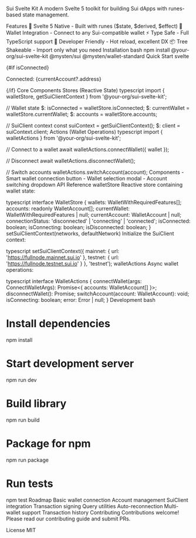 Sui Svelte Kit
A modern Svelte 5 toolkit for building Sui dApps with runes-based state management.

Features
🎯 Svelte 5 Native - Built with runes ($state, $derived, $effect)
🔗 Wallet Integration - Connect to any Sui-compatible wallet
⚡ Type Safe - Full TypeScript support
🧪 Developer Friendly - Hot reload, excellent DX
📦 Tree Shakeable - Import only what you need
Installation
bash
npm install @your-org/sui-svelte-kit @mysten/sui @mysten/wallet-standard
Quick Start
svelte
<script lang="ts">
  import { onMount } from 'svelte';
  import { 
    setSuiClientContext, 
    walletStore, 
    ConnectButton 
  } from '@rippy/suivelte-dapp-kit';
  import { getFullnodeUrl } from '@mysten/sui/client';

  onMount(() => {
    setSuiClientContext({
      mainnet: { url: getFullnodeUrl('mainnet') },
      testnet: { url: getFullnodeUrl('testnet') }
    }, 'testnet');
  });

  $: isConnected = walletStore.isConnected;
  $: currentAccount = walletStore.currentAccount;
</script>

<ConnectButton />

{#if isConnected}
  <p>Connected: {currentAccount?.address}</p>
{/if}
Core Components
Stores (Reactive State)
typescript
import { walletStore, getSuiClientContext } from '@your-org/sui-svelte-kit';

// Wallet state
$: isConnected = walletStore.isConnected;
$: currentWallet = walletStore.currentWallet;
$: accounts = walletStore.accounts;

// SuiClient context
const suiContext = getSuiClientContext();
$: client = suiContext.client;
Actions (Wallet Operations)
typescript
import { walletActions } from '@your-org/sui-svelte-kit';

// Connect to a wallet
await walletActions.connectWallet({ wallet });

// Disconnect
await walletActions.disconnectWallet();

// Switch accounts
walletActions.switchAccount(account);
Components
<ConnectButton /> - Smart wallet connection button
<WalletModal /> - Wallet selection modal
<AccountDropdown /> - Account switching dropdown
API Reference
walletStore
Reactive store containing wallet state:

typescript
interface WalletStore {
  wallets: WalletWithRequiredFeatures[];
  accounts: readonly WalletAccount[];
  currentWallet: WalletWithRequiredFeatures | null;
  currentAccount: WalletAccount | null;
  connectionStatus: 'disconnected' | 'connecting' | 'connected';
  isConnected: boolean;
  isConnecting: boolean;
  isDisconnected: boolean;
}
setSuiClientContext(networks, defaultNetwork)
Initialize the SuiClient context:

typescript
setSuiClientContext({
  mainnet: { url: 'https://fullnode.mainnet.sui.io' },
  testnet: { url: 'https://fullnode.testnet.sui.io' }
}, 'testnet');
walletActions
Async wallet operations:

typescript
interface WalletActions {
  connectWallet(args: ConnectWalletArgs): Promise<{ accounts: WalletAccount[] }>;
  disconnectWallet(): Promise<void>;
  switchAccount(account: WalletAccount): void;
  isConnecting: boolean;
  error: Error | null;
}
Development
bash
# Install dependencies
npm install

# Start development server
npm run dev

# Build library
npm run build

# Package for npm
npm run package

# Run tests
npm test
Roadmap
 Basic wallet connection
 Account management
 SuiClient integration
 Transaction signing
 Query utilities
 Auto-reconnection
 Multi-wallet support
 Transaction history
Contributing
Contributions welcome! Please read our contributing guide and submit PRs.

License
MIT

